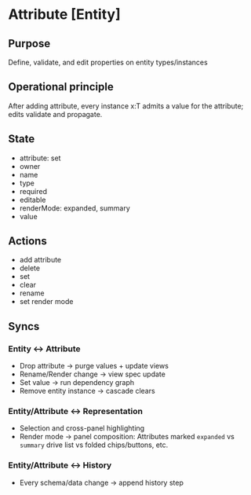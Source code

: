 # Attribute [Entity]

## Purpose

Define, validate, and edit properties on entity types/instances

## Operational principle

After adding attribute, every instance x:T admits a value for the attribute; edits validate and propagate.

## State

- attribute: set
- owner
- name
- type
- required
- editable
- renderMode: expanded, summary
- value

## Actions

- add attribute
- delete
- set
- clear
- rename
- set render mode

## Syncs

### Entity ↔ Attribute
- Drop attribute → purge values + update views
- Rename/Render change → view spec update
- Set value → run dependency graph
- Remove entity instance → cascade clears

### Entity/Attribute ↔ Representation
- Selection and cross-panel highlighting
- Render mode → panel composition: Attributes marked `expanded` vs `summary` drive list vs folded chips/buttons, etc.

### Entity/Attribute ↔ History
- Every schema/data change → append history step
